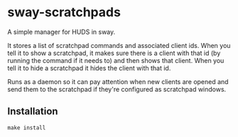 # sway-scratchpads

A simple manager for HUDS in sway.

It stores a list of scratchpad commands and associated client ids. When you tell it to show a scratchpad, it makes sure there is a client with that id (by running the command if it needs to) and then shows that client. When you tell it to hide a scratchpad it hides the client with that id.

Runs as a daemon so it can pay attention when new clients are opened and send them to the scratchpad if they're configured as scratchpad windows.

## Installation
`make install`
